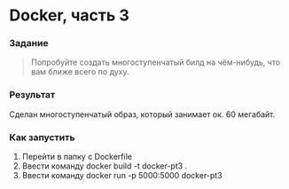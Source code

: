 # Docker, часть 3
### Задание

> Попробуйте создать многоступенчатый билд на чём-нибудь, что вам ближе
> всего по духу.

### Результат
Сделан многоступенчатый образ, который занимает ок. 60 мегабайт.
### Как запустить
1. Перейти в папку с Dockerfile
2. Ввести команду docker build -t docker-pt3 .
3. Ввести команду docker run -p 5000:5000 docker-pt3